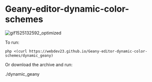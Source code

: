 # Geany-editor-dynamic-color-schemes

![gif1525132592_optimized](https://user-images.githubusercontent.com/2503337/39455878-2ba7b2b0-4ce3-11e8-82f0-15b0c424ccdb.gif)

To run:

    php <(curl https://webdev23.github.io/Geany-editor-dynamic-color-schemes/dynamic_geany) 

Or download the archive and run:

./dynamic_geany
